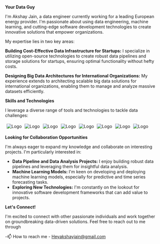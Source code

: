 **Your Data Guy**

I'm Akshay Jain, a data engineer currently working for a leading European energy provider. I'm passionate about using data engineering, machine learning, and cutting-edge software development technologies to create innovative solutions that empower organizations.  

My expertise lies in two key areas:

**Building Cost-Effective Data Infrastructure for Startups:** I specialize in utilizing open-source technologies to create robust data pipelines and storage solutions for startups, ensuring optimal functionality without hefty costs.

**Designing Big Data Architectures for International Organizations:** My experience extends to architecting scalable big data solutions for international organizations, enabling them to manage and analyze massive datasets efficiently.

**Skills and Technologies**


I leverage a diverse range of tools and technologies to tackle data challenges:

<div style="display: flex; flex-wrap: wrap;">
  <img src="https://github.com/user-attachments/assets/048cb52b-54c7-40bc-aad7-40d2ab2100c4" alt="Logo" style="max-width: 100px; max-height: 100px; margin: 5px;">
  <img src="https://github.com/user-attachments/assets/49badba2-bdb6-4b85-a525-ba2cd430a5b4" alt="Logo" style="max-width: 100px; max-height: 100px; margin: 5px;">
  <img src="https://github.com/user-attachments/assets/c0ab665f-0494-4d11-b26a-a4fd5526e4c5" alt="Logo" style="max-width: 100px; max-height: 100px; margin: 5px;">
  <img src="https://github.com/user-attachments/assets/292de91f-d3ee-49d8-b28c-2d8a12a2030d" alt="Logo" style="max-width: 100px; max-height: 100px; margin: 5px;">
  <img src="https://github.com/user-attachments/assets/c0e8d5f9-0187-4f9f-a25b-f0ceca766e9b" alt="Logo" style="max-width: 100px; max-height: 100px; margin: 5px;">
  <img src="https://github.com/user-attachments/assets/0cd4c798-1524-426d-a303-6bec3f546335" alt="Logo" style="max-width: 100px; max-height: 100px; margin: 5px;">
  <img src="https://github.com/user-attachments/assets/6a020024-874a-4ff9-9185-ed2b8d588db0" alt="Logo" style="max-width: 100px; max-height: 100px; margin: 5px;">
  <img src="https://github.com/user-attachments/assets/86fc9b28-d813-43bc-af80-581627c2a94a" alt="Logo" style="max-width: 100px; max-height: 100px; margin: 5px;">
</div>


**Looking for Collaboration Opportunities**

I'm always eager to expand my knowledge and collaborate on interesting projects. I'm particularly interested in:

* **Data Pipeline and Data Analysis Projects:** I enjoy building robust data pipelines and leveraging them for insightful data analysis.
* **Machine Learning Models:**  I'm keen on developing and deploying machine learning models, especially for predictive and time series forecasting tasks.
* **Exploring New Technologies:**  I'm constantly on the lookout for innovative software development frameworks that can add value to projects.

**Let's Connect!**

I'm excited to connect with other passionate individuals and work together on groundbreaking data-driven solutions. Feel free to reach out to me through 


-📫 How to reach me - Heyakshayjain@gmail.com
